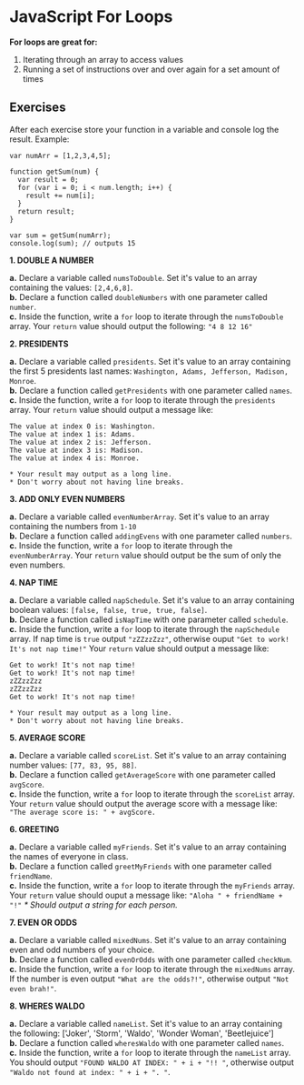 # JavaScript For Loops

**For loops are great for:**

1.  Iterating through an array to access values
2.  Running a set of instructions over and over again for a set amount of times

## Exercises

After each exercise store your function in a variable and console log the result. Example:

```
var numArr = [1,2,3,4,5];

function getSum(num) {
  var result = 0;
  for (var i = 0; i < num.length; i++) {
    result += num[i];
  }
  return result;
}

var sum = getSum(numArr);
console.log(sum); // outputs 15
```

**1. DOUBLE A NUMBER**

**a.** Declare a variable called `numsToDouble`. Set it's value to an array containing the values: `[2,4,6,8]`.<br>
**b.** Declare a function called `doubleNumbers` with one parameter called `number`.<br>
**c.** Inside the function, write a `for` loop to iterate through the `numsToDouble` array. Your `return` value should output the following: `"4 8 12 16"`

**2. PRESIDENTS**

**a.** Declare a variable called `presidents`. Set it's value to an array containing the first 5 presidents last names: `Washington, Adams, Jefferson, Madison, Monroe`.<br>
**b.** Declare a function called `getPresidents` with one parameter called `names`.<br>
**c.** Inside the function, write a `for` loop to iterate through the `presidents` array. Your `return` value should output a message like:

```
The value at index 0 is: Washington.
The value at index 1 is: Adams.
The value at index 2 is: Jefferson.
The value at index 3 is: Madison.
The value at index 4 is: Monroe.

* Your result may output as a long line.
* Don't worry about not having line breaks.
```

**3. ADD ONLY EVEN NUMBERS**

**a.** Declare a variable called `evenNumberArray`. Set it's value to an array containing the numbers from `1-10`<br>
**b.** Declare a function called `addingEvens` with one parameter called `numbers`.<br>
**c.** Inside the function, write a `for` loop to iterate through the `evenNumberArray`. Your `return` value should output be the sum of only the even numbers.

**4. NAP TIME**

**a.** Declare a variable called `napSchedule`. Set it's value to an array containing boolean values: `[false, false, true, true, false]`.<br>
**b.** Declare a function called `isNapTime` with one parameter called `schedule`.<br>
**c.** Inside the function, write a `for` loop to iterate through the `napSchedule` array. If nap time is `true` output `"zZZzzZzz"`, otherwise ouput `"Get to work! It's not nap time!"` Your `return` value should output a message like:

```
Get to work! It's not nap time!
Get to work! It's not nap time!
zZZzzZzz
zZZzzZzz
Get to work! It's not nap time!

* Your result may output as a long line.
* Don't worry about not having line breaks.
```

**5. AVERAGE SCORE**

**a.** Declare a variable called `scoreList`. Set it's value to an array containing number values: `[77, 83, 95, 88]`.<br>
**b.** Declare a function called `getAverageScore` with one parameter called `avgScore`.<br>
**c.** Inside the function, write a `for` loop to iterate through the `scoreList` array. Your `return` value should output the average score with a message like: `"The average score is: " + avgScore.`

**6. GREETING**

**a.** Declare a variable called `myFriends`. Set it's value to an array containing the names of everyone in class.<br>
**b.** Declare a function called `greetMyFriends` with one parameter called `friendName`.<br>
**c.** Inside the function, write a `for` loop to iterate through the `myFriends` array. Your `return` value should ouput a message like: `"Aloha " + friendName + "!"` _\* Should output a string for each person._

**7. EVEN OR ODDS**

**a.** Declare a variable called `mixedNums`. Set it's value to an array containing even and odd numbers of your choice.<br>
**b.** Declare a function called `evenOrOdds` with one parameter called `checkNum`.<br>
**c.** Inside the function, write a `for` loop to iterate through the `mixedNums` array. If the number is even output `"What are the odds?!"`, otherwise output `"Not even brah!"`.

**8. WHERES WALDO**

**a.** Declare a variable called `nameList`. Set it's value to an array containing the following: ['Joker', 'Storm', 'Waldo', 'Wonder Woman', 'Beetlejuice']<br>
**b.** Declare a function called `wheresWaldo` with one parameter called `names`.<br>
**c.** Inside the function, write a `for` loop to iterate through the `nameList` array. You should output `"FOUND WALDO AT INDEX: " + i + "!! "`, otherwise output `"Waldo not found at index: " + i + ". "`.
